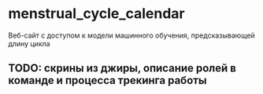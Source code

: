 # menstrual_cycle_calendar
Веб-сайт с доступом к модели машинного обучения, предсказывающей длину цикла

## TODO: скрины из джиры, описание ролей в команде и процесса трекинга работы
